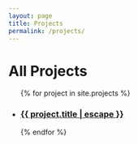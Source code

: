 ```yaml
---
layout: page
title: Projects
permalink: /projects/
---
```


<div class="home">
  <h1 class="page-heading">All Projects</h1>

  <ul class="post-list">
    {% for project in site.projects %}
      <li>
        <h3>
          <a class="post-link" href="{{ project.url | relative_url }}">{{ project.title | escape }}</a>
        </h3>
      </li>
    {% endfor %}
  </ul>
</div>
